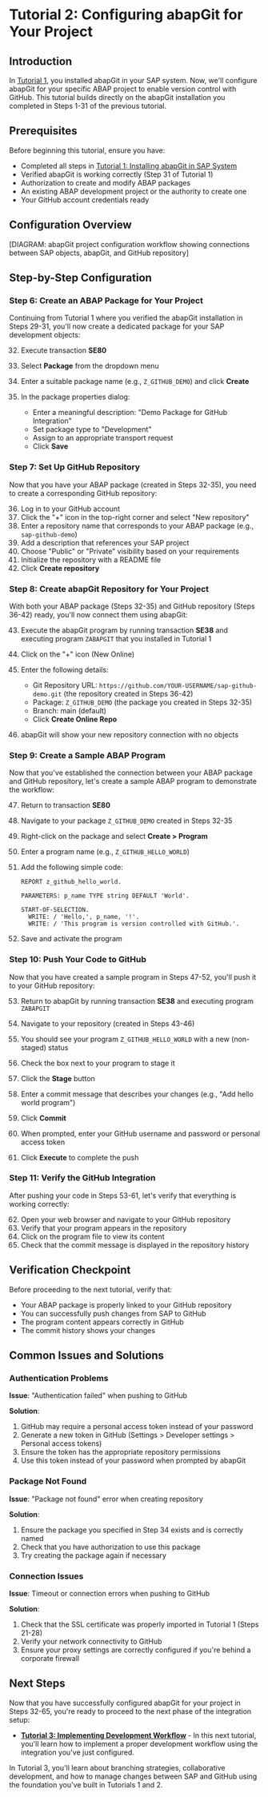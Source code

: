 # Tutorial 2: Configuring abapGit for Your Project

## Introduction

In [Tutorial 1](./installing-abapgit.md), you installed abapGit in your SAP system. Now, we'll configure abapGit for your specific ABAP project to enable version control with GitHub. This tutorial builds directly on the abapGit installation you completed in Steps 1-31 of the previous tutorial.

## Prerequisites

Before beginning this tutorial, ensure you have:

- Completed all steps in [Tutorial 1: Installing abapGit in SAP System](./installing-abapgit.md)
- Verified abapGit is working correctly (Step 31 of Tutorial 1)
- Authorization to create and modify ABAP packages
- An existing ABAP development project or the authority to create one
- Your GitHub account credentials ready

## Configuration Overview

[DIAGRAM: abapGit project configuration workflow showing connections between SAP objects, abapGit, and GitHub repository]

## Step-by-Step Configuration

### Step 6: Create an ABAP Package for Your Project

Continuing from Tutorial 1 where you verified the abapGit installation in Steps 29-31, you'll now create a dedicated package for your SAP development objects:

32. Execute transaction **SE80**
33. Select **Package** from the dropdown menu
34. Enter a suitable package name (e.g., `Z_GITHUB_DEMO`) and click **Create**

35. In the package properties dialog:
    - Enter a meaningful description: "Demo Package for GitHub Integration"
    - Set package type to "Development"
    - Assign to an appropriate transport request
    - Click **Save**

### Step 7: Set Up GitHub Repository

Now that you have your ABAP package (created in Steps 32-35), you need to create a corresponding GitHub repository:

36. Log in to your GitHub account
37. Click the "+" icon in the top-right corner and select "New repository"
38. Enter a repository name that corresponds to your ABAP package (e.g., `sap-github-demo`)
39. Add a description that references your SAP project
40. Choose "Public" or "Private" visibility based on your requirements
41. Initialize the repository with a README file
42. Click **Create repository**

### Step 8: Create abapGit Repository for Your Project

With both your ABAP package (Steps 32-35) and GitHub repository (Steps 36-42) ready, you'll now connect them using abapGit:

43. Execute the abapGit program by running transaction **SE38** and executing program `ZABAPGIT` that you installed in Tutorial 1

44. Click on the "+" icon (New Online)
45. Enter the following details:
    - Git Repository URL: `https://github.com/YOUR-USERNAME/sap-github-demo.git` (the repository created in Steps 36-42)
    - Package: `Z_GITHUB_DEMO` (the package you created in Steps 32-35)
    - Branch: main (default)
    - Click **Create Online Repo**

46. abapGit will show your new repository connection with no objects

### Step 9: Create a Sample ABAP Program

Now that you've established the connection between your ABAP package and GitHub repository, let's create a sample ABAP program to demonstrate the workflow:

47. Return to transaction **SE80**
48. Navigate to your package `Z_GITHUB_DEMO` created in Steps 32-35
49. Right-click on the package and select **Create > Program**
50. Enter a program name (e.g., `Z_GITHUB_HELLO_WORLD`)
51. Add the following simple code:

    ```abap
    REPORT z_github_hello_world.
    
    PARAMETERS: p_name TYPE string DEFAULT 'World'.
    
    START-OF-SELECTION.
      WRITE: / 'Hello,', p_name, '!'.
      WRITE: / 'This program is version controlled with GitHub.'.
    ```

52. Save and activate the program

### Step 10: Push Your Code to GitHub

Now that you have created a sample program in Steps 47-52, you'll push it to your GitHub repository:

53. Return to abapGit by running transaction **SE38** and executing program `ZABAPGIT`
54. Navigate to your repository (created in Steps 43-46)
55. You should see your program `Z_GITHUB_HELLO_WORLD` with a new (non-staged) status
56. Check the box next to your program to stage it
57. Click the **Stage** button

58. Enter a commit message that describes your changes (e.g., "Add hello world program")
59. Click **Commit**

60. When prompted, enter your GitHub username and password or personal access token
61. Click **Execute** to complete the push

### Step 11: Verify the GitHub Integration

After pushing your code in Steps 53-61, let's verify that everything is working correctly:

62. Open your web browser and navigate to your GitHub repository
63. Verify that your program appears in the repository
64. Click on the program file to view its content
65. Check that the commit message is displayed in the repository history

## Verification Checkpoint

Before proceeding to the next tutorial, verify that:

- Your ABAP package is properly linked to your GitHub repository
- You can successfully push changes from SAP to GitHub
- The program content appears correctly in GitHub
- The commit history shows your changes

## Common Issues and Solutions

### Authentication Problems

**Issue**: "Authentication failed" when pushing to GitHub

**Solution**:
1. GitHub may require a personal access token instead of your password
2. Generate a new token in GitHub (Settings > Developer settings > Personal access tokens)
3. Ensure the token has the appropriate repository permissions
4. Use this token instead of your password when prompted by abapGit

### Package Not Found

**Issue**: "Package not found" error when creating repository

**Solution**:
1. Ensure the package you specified in Step 34 exists and is correctly named
2. Check that you have authorization to use this package
3. Try creating the package again if necessary

### Connection Issues

**Issue**: Timeout or connection errors when pushing to GitHub

**Solution**:
1. Check that the SSL certificate was properly imported in Tutorial 1 (Steps 21-28)
2. Verify your network connectivity to GitHub
3. Ensure your proxy settings are correctly configured if you're behind a corporate firewall

## Next Steps

Now that you have successfully configured abapGit for your project in Steps 32-65, you're ready to proceed to the next phase of the integration setup:

- **[Tutorial 3: Implementing Development Workflow](../4-workflow-tutorials/development-workflow.md)** - In this next tutorial, you'll learn how to implement a proper development workflow using the integration you've just configured.

In Tutorial 3, you'll learn about branching strategies, collaborative development, and how to manage changes between SAP and GitHub using the foundation you've built in Tutorials 1 and 2. 